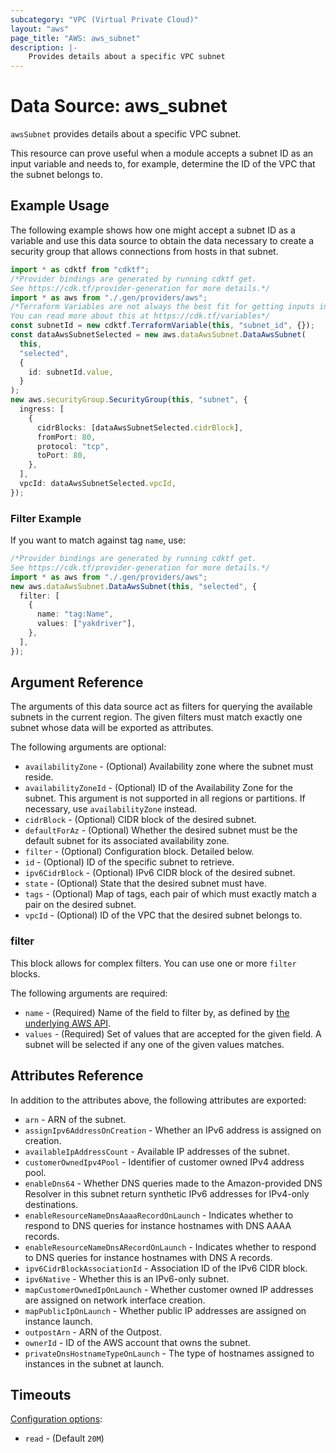 ```yaml
---
subcategory: "VPC (Virtual Private Cloud)"
layout: "aws"
page_title: "AWS: aws_subnet"
description: |-
    Provides details about a specific VPC subnet
---
```


# Data Source: aws\_subnet

`awsSubnet` provides details about a specific VPC subnet.

This resource can prove useful when a module accepts a subnet ID as an input variable and needs to, for example, determine the ID of the VPC that the subnet belongs to.

## Example Usage

The following example shows how one might accept a subnet ID as a variable and use this data source to obtain the data necessary to create a security group that allows connections from hosts in that subnet.

```typescript
import * as cdktf from "cdktf";
/*Provider bindings are generated by running cdktf get.
See https://cdk.tf/provider-generation for more details.*/
import * as aws from "./.gen/providers/aws";
/*Terraform Variables are not always the best fit for getting inputs in the context of Terraform CDK.
You can read more about this at https://cdk.tf/variables*/
const subnetId = new cdktf.TerraformVariable(this, "subnet_id", {});
const dataAwsSubnetSelected = new aws.dataAwsSubnet.DataAwsSubnet(
  this,
  "selected",
  {
    id: subnetId.value,
  }
);
new aws.securityGroup.SecurityGroup(this, "subnet", {
  ingress: [
    {
      cidrBlocks: [dataAwsSubnetSelected.cidrBlock],
      fromPort: 80,
      protocol: "tcp",
      toPort: 80,
    },
  ],
  vpcId: dataAwsSubnetSelected.vpcId,
});

```

### Filter Example

If you want to match against tag `name`, use:

```typescript
/*Provider bindings are generated by running cdktf get.
See https://cdk.tf/provider-generation for more details.*/
import * as aws from "./.gen/providers/aws";
new aws.dataAwsSubnet.DataAwsSubnet(this, "selected", {
  filter: [
    {
      name: "tag:Name",
      values: ["yakdriver"],
    },
  ],
});

```

## Argument Reference

The arguments of this data source act as filters for querying the available subnets in the current region. The given filters must match exactly one subnet whose data will be exported as attributes.

The following arguments are optional:

* `availabilityZone` - (Optional) Availability zone where the subnet must reside.
* `availabilityZoneId` - (Optional) ID of the Availability Zone for the subnet. This argument is not supported in all regions or partitions. If necessary, use `availabilityZone` instead.
* `cidrBlock` - (Optional) CIDR block of the desired subnet.
* `defaultForAz` - (Optional) Whether the desired subnet must be the default subnet for its associated availability zone.
* `filter` - (Optional) Configuration block. Detailed below.
* `id` - (Optional) ID of the specific subnet to retrieve.
* `ipv6CidrBlock` - (Optional) IPv6 CIDR block of the desired subnet.
* `state` - (Optional) State that the desired subnet must have.
* `tags` - (Optional) Map of tags, each pair of which must exactly match a pair on the desired subnet.
* `vpcId` - (Optional) ID of the VPC that the desired subnet belongs to.

### filter

This block allows for complex filters. You can use one or more `filter` blocks.

The following arguments are required:

* `name` - (Required) Name of the field to filter by, as defined by [the underlying AWS API](http://docs.aws.amazon.com/AWSEC2/latest/APIReference/API_DescribeSubnets.html).
* `values` - (Required) Set of values that are accepted for the given field. A subnet will be selected if any one of the given values matches.

## Attributes Reference

In addition to the attributes above, the following attributes are exported:

* `arn` - ARN of the subnet.
* `assignIpv6AddressOnCreation` - Whether an IPv6 address is assigned on creation.
* `availableIpAddressCount` - Available IP addresses of the subnet.
* `customerOwnedIpv4Pool` - Identifier of customer owned IPv4 address pool.
* `enableDns64` - Whether DNS queries made to the Amazon-provided DNS Resolver in this subnet return synthetic IPv6 addresses for IPv4-only destinations.
* `enableResourceNameDnsAaaaRecordOnLaunch` - Indicates whether to respond to DNS queries for instance hostnames with DNS AAAA records.
* `enableResourceNameDnsARecordOnLaunch` - Indicates whether to respond to DNS queries for instance hostnames with DNS A records.
* `ipv6CidrBlockAssociationId` - Association ID of the IPv6 CIDR block.
* `ipv6Native` - Whether this is an IPv6-only subnet.
* `mapCustomerOwnedIpOnLaunch` - Whether customer owned IP addresses are assigned on network interface creation.
* `mapPublicIpOnLaunch` - Whether public IP addresses are assigned on instance launch.
* `outpostArn` - ARN of the Outpost.
* `ownerId` - ID of the AWS account that owns the subnet.
* `privateDnsHostnameTypeOnLaunch` - The type of hostnames assigned to instances in the subnet at launch.

## Timeouts

[Configuration options](https://developer.hashicorp.com/terraform/language/resources/syntax#operation-timeouts):

* `read` - (Default `20M`)
